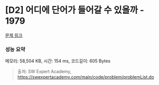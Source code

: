 # [D2] 어디에 단어가 들어갈 수 있을까 - 1979 

[문제 링크](https://swexpertacademy.com/main/code/problem/problemDetail.do?contestProbId=AV5PuPq6AaQDFAUq) 

### 성능 요약

메모리: 58,504 KB, 시간: 154 ms, 코드길이: 605 Bytes



> 출처: SW Expert Academy, https://swexpertacademy.com/main/code/problem/problemList.do